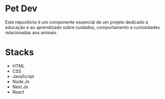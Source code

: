 # Pet Dev

Este repositório é um componente essencial de um projeto dedicado à educação e ao aprendizado sobre cuidados, comportamento e curiosidades relacionadas aos animais.

# Stacks

- HTML
- CSS
- JavaScript
- Node.Js
- Next.Js
- React